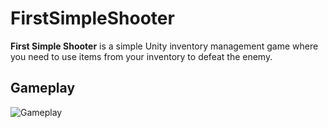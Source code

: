 # FirstSimpleShooter

**First Simple Shooter** is a simple Unity inventory management game where you need to use items from your inventory to defeat the enemy.

## Gameplay

![Gameplay](Gameplay.gif)
